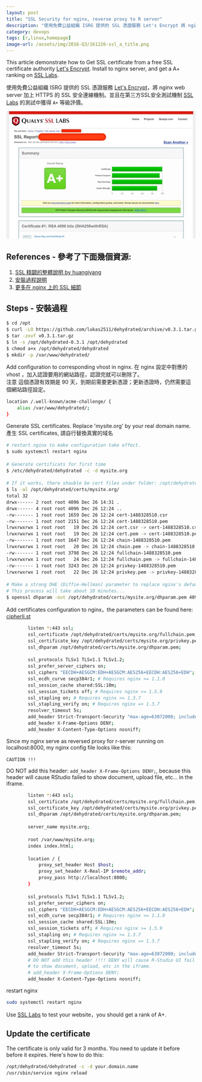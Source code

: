 ```yaml
---
layout: post
title: "SSL Security for nginx, reverse proxy to R server"
description: "使用免費公益組織 ISRG 提供的 SSL 憑證服務 Let's Encrypt 將 nginx web server 加上 HTTPS 的 SSL 安全連線機制。並在 SSL Labs 獲得 'A+' 等級評價；並且使用自動化的 Bash 腳本每三個月更新一次憑證。"
category: devops
tags: [r,linux,homepage]
image-url: /assets/img/2016-Q3/161226-ssl_a_title.png
---
```


This article demonstrate how to Get SSL certificate from a free SSL certificate authority [Let's Encrypt](https://letsencrypt.org/). Install to nginx server, and get a A+ ranking on [SSL Labs](https://www.ssllabs.com).

使用免費公益組織 ISRG 提供的 SSL 憑證服務 [Let's Encrypt](https://letsencrypt.org/)，將 nginx web server 加上 HTTPS 的 SSL 安全連線機制。並且在第三方SSL安全測試機制 [SSL Labs](https://www.ssllabs.com) 的測試中獲得 `A+` 等級評價。

![img](/assets/img/2016-Q3/161226-ssl_a_plus.jpg)

## References - 參考了下面幾個資源:

1. [SSL 精闢的整體說明 by huangiyang](http://www.slideshare.net/huangiyang/nisra16-https)
2. [安裝過程說明](https://letsencrypt.tw/)
3. [更多在 nginx 上的 SSL 細節](https://raymii.org/s/tutorials/Strong_SSL_Security_On_nginx.html)

## Steps - 安裝過程

```bash
$ cd /opt
$ curl -LO https://github.com/lukas2511/dehydrated/archive/v0.3.1.tar.gz
$ tar -zxvf v0.3.1.tar.gz
$ ln -s /opt/dehydrated-0.3.1 /opt/dehydrated
$ chmod a+x /opt/dehydrated/dehydrated
$ mkdir -p /var/www/dehydrated/
```

Add configuration to corresponding vhost in nginx.
在 nginx 設定中對應的 vhost ，加入認證要用的網站路徑，認證完就可以刪除了。  
注意 這個憑證有效期是 90 天，到期前需要更新憑證；更新憑證時，仍然需要這個網站路徑設定。


```bash
location /.well-known/acme-challenge/ {
    alias /var/www/dehydrated/;
}
```

Generate SSL certificates. Replace 'mysite.org' by your real domain name.
產生 SSL certificates, 請自行替換真實的域名

```bash
# restart nginx to make configuration take effect.
$ sudo systemctl restart nginx

# Generate certificats for first time
$ /etc/dehydrated/dehydrated -c -d mysite.org

# If it works, there shouble be cert files under folder: /opt/dehydrated/certs/mysite.org/
$ ls -al /opt/dehydrated/certs/mysite.org/
total 32
drwx------ 2 root root 4096 Dec 26 14:31 .
drwx------ 4 root root 4096 Dec 26 12:24 ..
-rw------- 1 root root 1659 Dec 26 12:24 cert-1488328510.csr
-rw------- 1 root root 2151 Dec 26 12:24 cert-1488328510.pem
lrwxrwxrwx 1 root root   19 Dec 26 12:24 cert.csr -> cert-1488328510.csr
lrwxrwxrwx 1 root root   19 Dec 26 12:24 cert.pem -> cert-1488328510.pem
-rw------- 1 root root 1647 Dec 26 12:24 chain-1488328510.pem
lrwxrwxrwx 1 root root   20 Dec 26 12:24 chain.pem -> chain-1488328510.pem
-rw------- 1 root root 3798 Dec 26 12:24 fullchain-1488328510.pem
lrwxrwxrwx 1 root root   24 Dec 26 12:24 fullchain.pem -> fullchain-1488328510.pem
-rw------- 1 root root 3243 Dec 26 12:24 privkey-1488328510.pem
lrwxrwxrwx 1 root root   22 Dec 26 12:24 privkey.pem -> privkey-1488328510.pem

# Make a strong DHE (Diffie-Hellman) parameter to replace nginx's default OpenSSL 1024 bit key
# This process will take about 10 minutes...
$ openssl dhparam -out /opt/dehydrated/certs/mysite.org/dhparam.pem 4096
```

Add certificates configuration to nginx，the parameters can be found here: [cipherli.st](https://cipherli.st/)

```bash
        listen *:443 ssl;
        ssl_certificate /opt/dehydrated/certs/mysite.org/fullchain.pem;
        ssl_certificate_key /opt/dehydrated/certs/mysite.org/privkey.pem;
        ssl_dhparam /opt/dehydrated/certs/mysite.org/dhparam.pem;

        ssl_protocols TLSv1 TLSv1.1 TLSv1.2;
        ssl_prefer_server_ciphers on;
        ssl_ciphers "EECDH+AESGCM:EDH+AESGCM:AES256+EECDH:AES256+EDH";
        ssl_ecdh_curve secp384r1; # Requires nginx >= 1.1.0
        ssl_session_cache shared:SSL:10m;
        ssl_session_tickets off; # Requires nginx >= 1.5.9
        ssl_stapling on; # Requires nginx >= 1.3.7
        ssl_stapling_verify on; # Requires nginx => 1.3.7
        resolver_timeout 5s;
        add_header Strict-Transport-Security "max-age=63072000; includeSubDomains; preload";
        add_header X-Frame-Options DENY;
        add_header X-Content-Type-Options nosniff;
```

Since my nginx serve as reversed proxy for r-server running on localhost:8000, my nginx config file looks like this:

`CAUTION !!!`

DO NOT add this header: `add_header X-Frame-Options DENY;`, because this header
will cause RStudio failed to show document, upload file, etc... in the iframe.

```bash
        listen *:443 ssl;
        ssl_certificate /opt/dehydrated/certs/mysite.org/fullchain.pem;
        ssl_certificate_key /opt/dehydrated/certs/mysite.org/privkey.pem;
        ssl_dhparam /opt/dehydrated/certs/mysite.org/dhparam.pem;

        server_name mysite.org;

        root /var/www/mysite.org;
        index index.html;

        location / {
            proxy_set_header Host $host;
            proxy_set_header X-Real-IP $remote_addr;
            proxy_pass http://localhost:8000;
        }

        ssl_protocols TLSv1 TLSv1.1 TLSv1.2;
        ssl_prefer_server_ciphers on;
        ssl_ciphers "EECDH+AESGCM:EDH+AESGCM:AES256+EECDH:AES256+EDH";
        ssl_ecdh_curve secp384r1; # Requires nginx >= 1.1.0
        ssl_session_cache shared:SSL:10m;
        ssl_session_tickets off; # Requires nginx >= 1.5.9
        ssl_stapling on; # Requires nginx >= 1.3.7
        ssl_stapling_verify on; # Requires nginx => 1.3.7
        resolver_timeout 5s;
        add_header Strict-Transport-Security "max-age=63072000; includeSubDomains; preload";
        # DO NOT add this header !!!! DENY will cause R-Studio UI fail
        # to show document, upload, etc in the iframe.
        # add_header X-Frame-Options DENY;
        add_header X-Content-Type-Options nosniff;
```

restart nginx

```bash
sudo systemctl restart nginx
```

Use [SSL Labs](https://www.ssllabs.com) to test your website，you should get a rank of A+.

## Update the certificate

The certificate is only valid for 3 months. You need to update it before before it expires. 
Here's how to do this:

```bash
/opt/dehydrated/dehydrated -c -d your.domain.name
/usr/sbin/service nginx reload
```